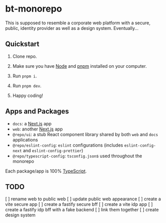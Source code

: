 # bt-monorepo

This is supposed to resemble a corporate web platform with a secure, public, identity provider as well as a design system. Eventually...

## Quickstart

1. Clone repo.

2. Make sure you have [Node](https://nodejs.org/en) and [pnpm](https://pnpm.io/) installed on your computer.

3. Run `pnpm i`.

4. Run `pnpm dev`.

5. Happy coding!

## Apps and Packages

- `docs`: a [Next.js](https://nextjs.org/) app
- `web`: another [Next.js](https://nextjs.org/) app
- `@repo/ui`: a stub React component library shared by both `web` and `docs` applications
- `@repo/eslint-config`: `eslint` configurations (includes `eslint-config-next` and `eslint-config-prettier`)
- `@repo/typescript-config`: `tsconfig.json`s used throughout the monorepo

Each package/app is 100% [TypeScript](https://www.typescriptlang.org/).

## TODO

[ ] rename web to public web
[ ] update public web appearance
[ ] create a vite secure app
[ ] create a fastify secure bff
[ ] create a vite idp app
[ ] create a fastify idp bff with a fake backend
[ ] link them together
[ ] create design system
